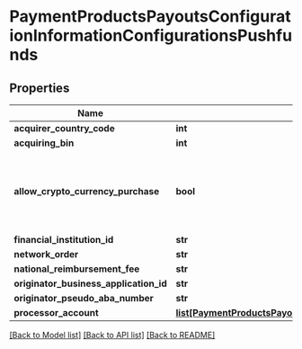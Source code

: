# PaymentProductsPayoutsConfigurationInformationConfigurationsPushfunds

## Properties
Name | Type | Description | Notes
------------ | ------------- | ------------- | -------------
**acquirer_country_code** | **int** | TBD | 
**acquiring_bin** | **int** | TBD | 
**allow_crypto_currency_purchase** | **bool** | This configuration allows a transaction to be flagged for cryptocurrency funds transfer. | [optional] 
**financial_institution_id** | **str** | TBD | [optional] 
**network_order** | **str** | TBD | [optional] 
**national_reimbursement_fee** | **str** | TBD | [optional] 
**originator_business_application_id** | **str** | TBD | 
**originator_pseudo_aba_number** | **str** | TBD | [optional] 
**processor_account** | [**list[PaymentProductsPayoutsConfigurationInformationConfigurationsProcessorAccount]**](PaymentProductsPayoutsConfigurationInformationConfigurationsProcessorAccount.md) | TBD | 

[[Back to Model list]](../README.md#documentation-for-models) [[Back to API list]](../README.md#documentation-for-api-endpoints) [[Back to README]](../README.md)


